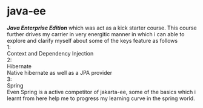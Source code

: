 # java-ee
***Java Enterprise Edition*** which was act as a kick starter course. This course further drives my carrier in very energitic manner in which i can able to explore and clarify myself about some of the keys feature as follows<br>
1:<br>
  Context and Dependency Injection<br>
2:<br>
  Hibernate<br> 
    Native hibernate as well as a JPA provider<br>
3:<br>
  Spring<br>
    Even Spring is a active competitor of jakarta-ee, some of the basics which i learnt from here help me to progress my learning curve in the spring world.
